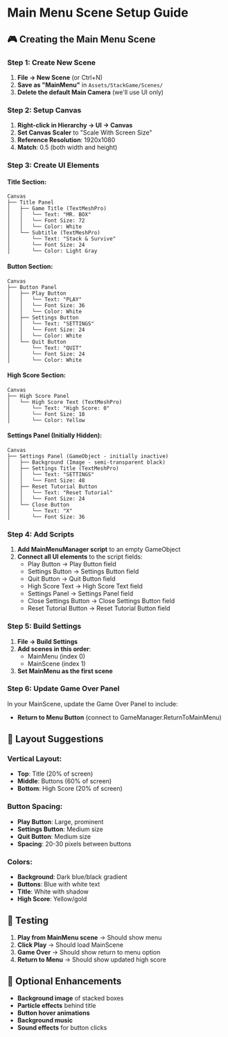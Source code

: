 # Main Menu Scene Setup Guide

## 🎮 Creating the Main Menu Scene

### Step 1: Create New Scene
1. **File → New Scene** (or Ctrl+N)
2. **Save as "MainMenu"** in `Assets/StackGame/Scenes/`
3. **Delete the default Main Camera** (we'll use UI only)

### Step 2: Setup Canvas
1. **Right-click in Hierarchy → UI → Canvas**
2. **Set Canvas Scaler** to "Scale With Screen Size"
3. **Reference Resolution**: 1920x1080
4. **Match**: 0.5 (both width and height)

### Step 3: Create UI Elements

#### Title Section:
```
Canvas
├── Title Panel
│   ├── Game Title (TextMeshPro)
│   │   └── Text: "MR. BOX"
│   │   └── Font Size: 72
│   │   └── Color: White
│   └── Subtitle (TextMeshPro)
│       └── Text: "Stack & Survive"
│       └── Font Size: 24
│       └── Color: Light Gray
```

#### Button Section:
```
Canvas
├── Button Panel
│   ├── Play Button
│   │   └── Text: "PLAY"
│   │   └── Font Size: 36
│   │   └── Color: White
│   ├── Settings Button
│   │   └── Text: "SETTINGS"
│   │   └── Font Size: 24
│   │   └── Color: White
│   └── Quit Button
│       └── Text: "QUIT"
│       └── Font Size: 24
│       └── Color: White
```

#### High Score Section:
```
Canvas
├── High Score Panel
│   └── High Score Text (TextMeshPro)
│       └── Text: "High Score: 0"
│       └── Font Size: 18
│       └── Color: Yellow
```

#### Settings Panel (Initially Hidden):
```
Canvas
├── Settings Panel (GameObject - initially inactive)
│   ├── Background (Image - semi-transparent black)
│   ├── Settings Title (TextMeshPro)
│   │   └── Text: "SETTINGS"
│   │   └── Font Size: 48
│   ├── Reset Tutorial Button
│   │   └── Text: "Reset Tutorial"
│   │   └── Font Size: 24
│   └── Close Button
│       └── Text: "X"
│       └── Font Size: 36
```

### Step 4: Add Scripts
1. **Add MainMenuManager script** to an empty GameObject
2. **Connect all UI elements** to the script fields:
   - Play Button → Play Button field
   - Settings Button → Settings Button field
   - Quit Button → Quit Button field
   - High Score Text → High Score Text field
   - Settings Panel → Settings Panel field
   - Close Settings Button → Close Settings Button field
   - Reset Tutorial Button → Reset Tutorial Button field

### Step 5: Build Settings
1. **File → Build Settings**
2. **Add scenes in this order**:
   - MainMenu (index 0)
   - MainScene (index 1)
3. **Set MainMenu as the first scene**

### Step 6: Update Game Over Panel
In your MainScene, update the Game Over Panel to include:
- **Return to Menu Button** (connect to GameManager.ReturnToMainMenu)

## 🎯 Layout Suggestions

### Vertical Layout:
- **Top**: Title (20% of screen)
- **Middle**: Buttons (60% of screen)
- **Bottom**: High Score (20% of screen)

### Button Spacing:
- **Play Button**: Large, prominent
- **Settings Button**: Medium size
- **Quit Button**: Medium size
- **Spacing**: 20-30 pixels between buttons

### Colors:
- **Background**: Dark blue/black gradient
- **Buttons**: Blue with white text
- **Title**: White with shadow
- **High Score**: Yellow/gold

## 🔧 Testing
1. **Play from MainMenu scene** → Should show menu
2. **Click Play** → Should load MainScene
3. **Game Over** → Should show return to menu option
4. **Return to Menu** → Should show updated high score

## 🎨 Optional Enhancements
- **Background image** of stacked boxes
- **Particle effects** behind title
- **Button hover animations**
- **Background music**
- **Sound effects** for button clicks 